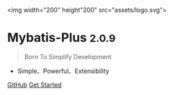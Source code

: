 <img width="200" height"200" src="assets/logo.svg">

# Mybatis-Plus <small>2.0.9</small>

> Born To Simplify Development

- Simple、Powerful、Extensibility

[GitHub](https://github.com/baomidou/mybatis-plus)
[Get Started](#简介)
